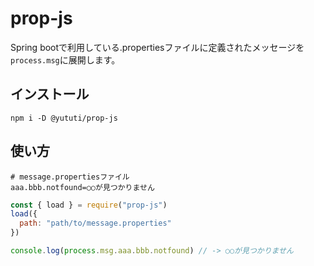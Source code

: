 # prop-js

Spring bootで利用している.propertiesファイルに定義されたメッセージを`process.msg`に展開します。

## インストール

```
npm i -D @yututi/prop-js
```

## 使い方

```properties
# message.propertiesファイル
aaa.bbb.notfound=○○が見つかりません
```

```js
const { load } = require("prop-js")
load({
  path: "path/to/message.properties"
})

console.log(process.msg.aaa.bbb.notfound) // -> ○○が見つかりません
```
